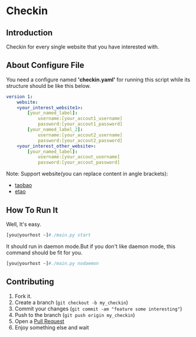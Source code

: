 # Checkin

## Introduction
Checkin for every single website that you have interested with.

## About Configure File
You need a configure named __'checkin.yaml'__ for running this script while its structure should be like this below.

```yaml
version 1:
    website:
    <your_interest_website1>:
	    [your_named_label]:
		    username:[your_accout1_username]
		    password:[your_accout1_password]
	    [your_named_label_2]:
		    username:[your_accout2_username]
		    password:[your_accout2_password]
	<your_interest_other_website>:
	    [your_named_label]:
		    username:[your_accout_username]
		    password:[your_accout_password]
```

Note: Support website(you can replace content in angle brackets):
- [taobao](http://www.taobao.com "taobao")
- [etao](http://www.etao.com "etao")

## How To Run It

Well, It's easy.
```python
[you@yourhost ~]#./main.py start
```

It should run in daemon mode.But if you don't like daemon mode,
this command should be fit for you.
```python
[you@yourhost ~]#./main.py nodaemon
```

## Contributing
1. Fork it.
2. Create a branch (`git checkout -b my_checkin`)
3. Commit your changes (`git commit -am "feature some interesting"`)
4. Push to the branch (`git push origin my_checkin`)
5. Open a [Pull Request][1]
6. Enjoy something else and wait

[1]: http://github.com/tinyboyz/checkin/pulls
